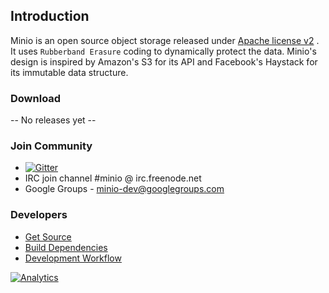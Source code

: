 ## Introduction

Minio is an open source object storage released under [Apache license v2](./LICENSE) . It uses ``Rubberband Erasure`` coding to dynamically protect the data.
Minio's design is inspired by Amazon's S3 for its API and Facebook's Haystack for its immutable data structure.

### Download

-- No releases yet --

### Join Community
* [![Gitter](https://badges.gitter.im/Join%20Chat.svg)](https://gitter.im/Minio-io/minio?utm_source=badge&utm_medium=badge&utm_campaign=pr-badge&utm_content=badge)
* IRC join channel #minio @ irc.freenode.net
* Google Groups - minio-dev@googlegroups.com

### Developers

* [Get Source](./DEVELOPER.md)
* [Build Dependencies](./BUILDDEPS.md)
* [Development Workflow](./DEVELOPER.md#developer-guidelines)

[![Analytics](https://ga-beacon.appspot.com/UA-56860620-3/minio/readme)](https://github.com/igrigorik/ga-beacon)
